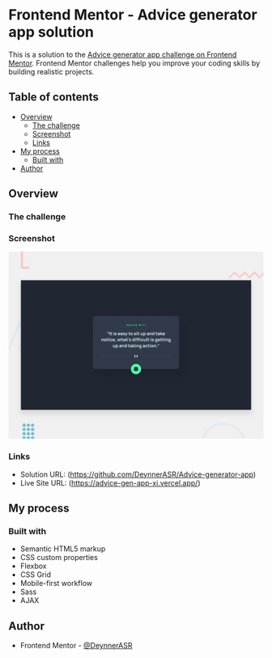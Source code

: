 # Frontend Mentor - Advice generator app solution

This is a solution to the [Advice generator app challenge on Frontend Mentor](https://www.frontendmentor.io/challenges/advice-generator-app-QdUG-13db). Frontend Mentor challenges help you improve your coding skills by building realistic projects.

## Table of contents

- [Overview](#overview)
  - [The challenge](#the-challenge)
  - [Screenshot](#screenshot)
  - [Links](#links)
- [My process](#my-process)
  - [Built with](#built-with)
- [Author](#author)

## Overview

### The challenge

### Screenshot

![](./design/desktop-preview.jpg)

### Links

- Solution URL: (https://github.com/DeynnerASR/Advice-generator-app)
- Live Site URL: (https://advice-gen-app-xi.vercel.app/)

## My process

### Built with

- Semantic HTML5 markup
- CSS custom properties
- Flexbox
- CSS Grid
- Mobile-first workflow
- Sass
- AJAX


## Author

- Frontend Mentor - [@DeynnerASR](https://www.frontendmentor.io/profile/DeynnerASR)
